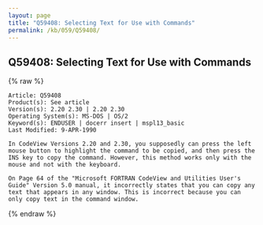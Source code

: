 ```yaml
---
layout: page
title: "Q59408: Selecting Text for Use with Commands"
permalink: /kb/059/Q59408/
---
```


## Q59408: Selecting Text for Use with Commands

{% raw %}

	Article: Q59408
	Product(s): See article
	Version(s): 2.20 2.30 | 2.20 2.30
	Operating System(s): MS-DOS | OS/2
	Keyword(s): ENDUSER | docerr insert | mspl13_basic
	Last Modified: 9-APR-1990
	
	In CodeView Versions 2.20 and 2.30, you supposedly can press the left
	mouse button to highlight the command to be copied, and then press the
	INS key to copy the command. However, this method works only with the
	mouse and not with the keyboard.
	
	On Page 64 of the "Microsoft FORTRAN CodeView and Utilities User's
	Guide" Version 5.0 manual, it incorrectly states that you can copy any
	text that appears in any window. This is incorrect because you can
	only copy text in the command window.

{% endraw %}

